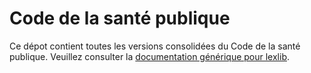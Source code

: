 # Code de la santé publique

Ce dépot contient toutes les versions consolidées du Code de la santé publique. Veuillez consulter la [documentation générique pour lexlib](https://github.com/lexlib/documentation/wiki).

